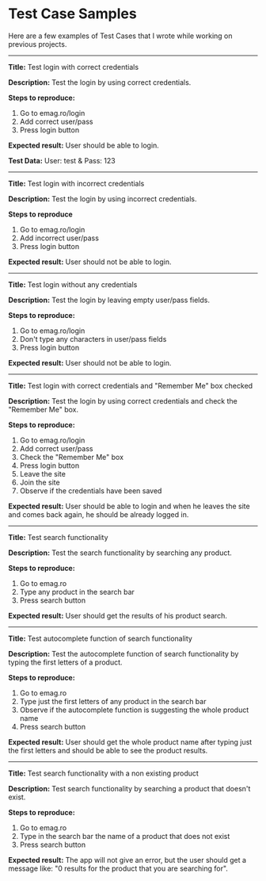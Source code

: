 # Test Case Samples

Here are a few examples of Test Cases that I wrote while working on previous projects.

-------------------

**Title:**
Test login with correct credentials

**Description:**
Test the login by using correct credentials.

**Steps to reproduce:**
1. Go to emag.ro/login
2. Add correct user/pass
3. Press login button

**Expected result:**
User should be able to login.

**Test Data:**
User: test & Pass: 123

-------------------

**Title:**
Test login with incorrect credentials

**Description:**
Test the login by using incorrect credentials.

**Steps to reproduce**
1. Go to emag.ro/login
2. Add incorrect user/pass
3. Press login button

**Expected result:**
User should not be able to login.

-------------------

**Title:**
Test login without any credentials

**Description:**
Test the login by leaving empty user/pass fields.

**Steps to reproduce:**
1. Go to emag.ro/login
2. Don't type any characters in user/pass fields
3. Press login button

**Expected result:**
User should not be able to login.

-------------------

**Title:**
Test login with correct credentials and "Remember Me" box checked

**Description:**
Test the login by using correct credentials and check the "Remember Me" box.

**Steps to reproduce:**
1. Go to emag.ro/login
2. Add correct user/pass
3. Check the "Remember Me" box
4. Press login button
5. Leave the site
6. Join the site
7. Observe if the credentials have been saved

**Expected result:**
User should be able to login and when he leaves the site and comes back again, he should be already logged in.

-------------------

**Title:**
Test search functionality

**Description:**
Test the search functionality by searching any product.

**Steps to reproduce:**
1. Go to emag.ro
2. Type any product in the search bar
3. Press search button

**Expected result:**
User should get the results of his product search.

---------------------

**Title:**
Test autocomplete function of search functionality

**Description:**
Test the autocomplete function of search functionality by typing the first letters of a product.

**Steps to reproduce:**
1. Go to emag.ro
2. Type just the first letters of any product in the search bar
3. Observe if the autocomplete function is suggesting the whole product name
4. Press search button

**Expected result:**
User should get the whole product name after typing just the first letters and should be able to see the product results.

---------------------

**Title:**
Test search functionality with a non existing product

**Description:**
Test search functionality by searching a product that doesn't exist.

**Steps to reproduce:**
1. Go to emag.ro
2. Type in the search bar the name of a product that does not exist
3. Press search button

**Expected result:**
The app will not give an error, but the user should get a message like: "0 results for the product that you are searching for".
